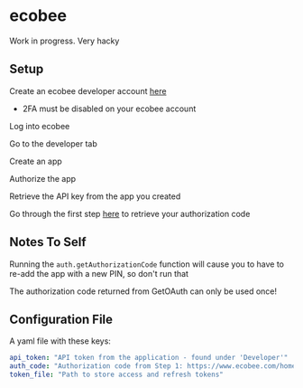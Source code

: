 # ecobee

Work in progress. Very hacky

## Setup 

Create an ecobee developer account [here](https://www.ecobee.com/developers/)
  - 2FA must be disabled on your ecobee account

Log into ecobee

Go to the developer tab

Create an app

Authorize the app

Retrieve the API key from the app you created

Go through the first step [here](https://www.ecobee.com/home/developer/api/examples/ex1.shtml) to retrieve your authorization code

## Notes To Self

Running the `auth.getAuthorizationCode` function will cause you to have to re-add the app with a new PIN, so don't run that

The authorization code returned from GetOAuth can only be used once!

## Configuration File

A yaml file with these keys:

```yml
api_token: "API token from the application - found under 'Developer'"
auth_code: "Authorization code from Step 1: https://www.ecobee.com/home/developer/api/examples/ex1.shtml"
token_file: "Path to store access and refresh tokens"
```